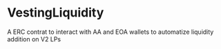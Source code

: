 # VestingLiquidity
 A ERC contrat to interact with AA and EOA wallets to automatize liquidity addition on V2 LPs 
